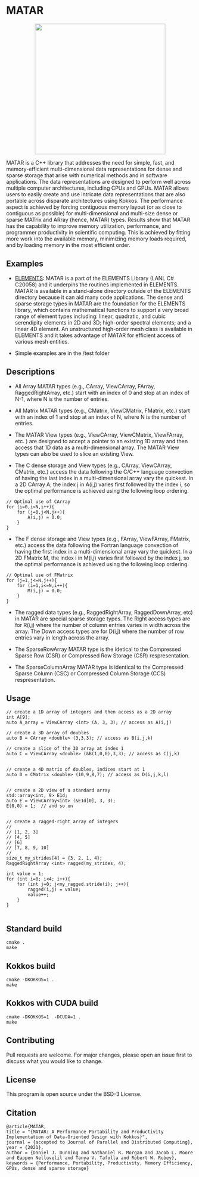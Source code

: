 # MATAR
<p align="center"><img src="https://github.com/lanl/MATAR/blob/main/MATAR_Logo.png" width="350">

MATAR is a C++ library that addresses the need for simple, fast, and memory-efficient multi-dimensional data representations for dense and sparse storage that arise with numerical methods and in software applications. The data representations are designed to perform well across multiple computer architectures, including CPUs and GPUs. MATAR allows users to easily create and use intricate data representations that are also portable across disparate architectures using Kokkos. The performance aspect is achieved by forcing contiguous memory layout (or as close to contiguous as possible) for multi-dimensional and multi-size dense or sparse MATrix and ARray (hence, MATAR) types. Results show that MATAR has the capability to improve memory utilization, performance, and programmer productivity in scientific computing. This is achieved by fitting more work into the available memory, minimizing memory loads required, and by loading memory in the most efficient order. 


## Examples
* [ELEMENTS](https://github.com/lanl/ELEMENTS/):   MATAR is a part of the ELEMENTS Library (LANL C# C20058) and it underpins the routines implemented in ELEMENTS.  MATAR is available in a stand-alone directory outside of the ELEMENTS directory because it can aid many code applications.  The dense and sparse storage types in MATAR are the foundation for the ELEMENTS library, which contains mathematical functions to support a very broad range of element types including: linear, quadratic, and cubic serendipity elements in 2D and 3D; high-order spectral elements; and a linear 4D element. An unstructured high-order mesh class is available in ELEMENTS and it takes advantage of MATAR for efficient access of various mesh entities. 

* Simple examples are in the /test folder

## Descriptions

* All Array MATAR types (e.g., CArray, ViewCArray, FArray, RaggedRightArray, etc.) start with an index of 0 and stop at an index of N-1, where N is the number of entries.  

* All Matrix MATAR types  (e.g., CMatrix, ViewCMatrix, FMatrix, etc.)  start with an index of 1 and stop at an index of N, where N is the number of entries. 

* The MATAR View types (e.g., ViewCArray, ViewCMatrix, ViewFArray, etc. ) are designed to accept a pointer to an existing 1D array and then access that 1D data as a multi-dimensional array.  The MATAR View types can also be used to slice an existing View.  

* The C dense storage and View types (e.g., CArray, ViewCArray, CMatrix, etc.) access the data following the C/C++ language convection of having the last index in a multi-dimensional array vary the quickest.  In a 2D CArray A, the index j in A(i,j) varies first followed by the index i, so the optimal performance is achieved using the following loop ordering.
```
// Optimal use of CArray
for (i=0,i<N,i++){
    for (j=0,j<N,j++){
        A(i,j) = 0.0;
    }
}
```

* The F dense storage and View types (e.g., FArray, ViewFArray, FMatrix, etc.) access the data following the Fortran language convection of having the first index in a multi-dimensional array vary the quickest.  In a 2D FMatrix M, the index i in M(i,j) varies first followed by the index j, so the optimal performance is achieved using the following loop ordering.

```
// Optimal use of FMatrix
for (j=1,j<=N,j++){
    for (i=1,i<=N,i++){
        M(i,j) = 0.0;
    }
}
```

* The ragged data types (e.g., RaggedRightArray, RaggedDownArray, etc) in MATAR are special sparse storage types.  The Right access types are for R(i,j) where the number of column entries varies in width across the array.  The Down access types are for D(i,j) where the number of row entries vary in length across the array.

* The SparseRowArray MATAR type is the idetical to the Compressed Sparse Row (CSR) or Compressed Row Storage (CSR) respresentation.

* The SparseColumnArray MATAR type is identical to the Compressed Sparse Column (CSC) or Compressed Column Storage (CCS) respresentation.


## Usage
```
// create a 1D array of integers and then access as a 2D array
int A[9];
auto A_array = ViewCArray <int> (A, 3, 3); // access as A(i,j) 

// create a 3D array of doubles
auto B = CArray <double> (3,3,3); // access as B(i,j,k)

// create a slice of the 3D array at index 1
auto C = ViewCArray <double> (&B(1,0,0),3,3); // access as C(j,k)


// create a 4D matrix of doubles, indices start at 1 
auto D = CMatrix <double> (10,9,8,7); // access as D(i,j,k,l)


// create a 2D view of a standard array
std::array<int, 9> E1d;
auto E = ViewCArray<int> (&E1d[0], 3, 3);
E(0,0) = 1;  // and so on


// create a ragged-right array of integers
//
// [1, 2, 3]
// [4, 5]
// [6]
// [7, 8, 9, 10]
//
size_t my_strides[4] = {3, 2, 1, 4};
RaggedRightArray <int> ragged(my_strides, 4);
    
int value = 1;
for (int i=0; i<4; i++){
    for (int j=0; j<my_ragged.stride(i); j++){
        ragged(i,j) = value;
        value++;
    }
}


```

## Standard build
```
cmake .
make
```

## Kokkos build
```
cmake -DKOKKOS=1 .
make
```

## Kokkos with CUDA build
```
cmake -DKOKKOS=1  -DCUDA=1 .
make
```


## Contributing
Pull requests are welcome. For major changes, please open an issue first to discuss what you would like to change.


## License
This program is open source under the BSD-3 License.

## Citation
```
@article{MATAR,
title = "{MATAR: A Performance Portability and Productivity Implementation of Data-Oriented Design with Kokkos}",
journal = {accepted to Journal of Parallel and Distributed Computing},
year = {2021},
author = {Daniel J. Dunning and Nathaniel R. Morgan and Jacob L. Moore and Eappen Nelluvelil and Tanya V. Tafolla and Robert W. Robey},
keywords = {Performance, Portability, Productivity, Memory Efficiency, GPUs, dense and sparse storage}
```

